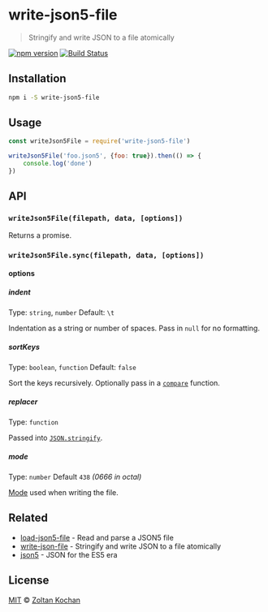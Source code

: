 # write-json5-file

> Stringify and write JSON to a file atomically

<!--@shields('npm', 'travis')-->
[![npm version](https://img.shields.io/npm/v/write-json5-file.svg)](https://www.npmjs.com/package/write-json5-file) [![Build Status](https://img.shields.io/travis/zkochan/write-json5-file/master.svg)](https://travis-ci.org/zkochan/write-json5-file)
<!--/@-->

## Installation

```sh
npm i -S write-json5-file
```

## Usage

```js
const writeJson5File = require('write-json5-file')

writeJson5File('foo.json5', {foo: true}).then(() => {
	console.log('done')
})
```

## API

### `writeJson5File(filepath, data, [options])`

Returns a promise.

### `writeJson5File.sync(filepath, data, [options])`

#### options

##### indent

Type: `string`, `number`
Default: `\t`

Indentation as a string or number of spaces.
Pass in `null` for no formatting.

##### sortKeys

Type: `boolean`, `function`
Default: `false`

Sort the keys recursively.
Optionally pass in a [`compare`](https://developer.mozilla.org/en-US/docs/Web/JavaScript/Reference/Global_Objects/Array/sort) function.

##### replacer

Type: `function`

Passed into [`JSON.stringify`](https://developer.mozilla.org/en-US/docs/Web/JavaScript/Reference/Global_Objects/JSON/stringify#The_replacer_parameter).

##### mode

Type: `number`
Default `438` _(0666 in octal)_

[Mode](https://en.wikipedia.org/wiki/File_system_permissions#Numeric_notation) used when writing the file.

## Related

- [load-json5-file](https://github.com/zkochan/load-json5-file) - Read and parse a JSON5 file
- [write-json-file](https://github.com/sindresorhus/write-json-file) - Stringify and write JSON to a file atomically
- [json5](https://github.com/json5/json5) - JSON for the ES5 era

## License

[MIT](./LICENSE) © [Zoltan Kochan](https://www.kochan.io)
